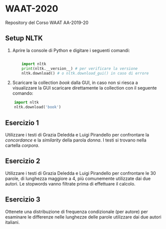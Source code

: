 # WAAT-2020
Repository del Corso WAAT AA-2019-20

## Setup NLTK


1. Aprire la console di Python e digitare i seguenti comandi:
    
    ```python
    
        import nltk
        print(nltk.__version__) # per verificare la versione
        nltk.download() # o nltk.download_gui() in caso di errore
    ```

2. Scaricare la collection _book_ dalla GUI, in caso non si riesca a visualizzare la GUI scaricare direttamente 
la collection con il seguente comando:

```python
    import nltk
    nltk.download('book') 
 ```

## Esercizio 1

Utilizzare i testi di Grazia Deledda e Luigi Pirandello per confrontare la _concordance_ e la _similarity_
della parola *donna*. I testi si trovano nella cartella _corpora_.

## Esercizio 2

Utilizzare i testi di Grazia Deledda e Luigi Pirandello per confrontare le 30 parole, di lunghezza maggiore a 4, più comunemente 
utilizzate dai due autori. Le stopwords vanno filtrate prima di effettuare il calcolo.

## Esercizio 3

Ottenete una distribuzione di frequenza condizionale (per autore) per esaminare le differenze nelle lunghezze 
delle parole utilizzare dai due autori italiani.
